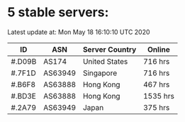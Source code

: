 # 5 stable servers:

Latest update at: Mon May 18 16:10:10 UTC 2020

| ID | ASN | Server Country | Online |
| -- | --- | -------------- | ------ |
| #.D09B | AS174 | United States | 716 hrs |
| #.7F1D | AS63949 | Singapore | 716 hrs |
| #.B6F8 | AS63888 | Hong Kong | 467 hrs |
| #.BD3E | AS63888 | Hong Kong | 1535 hrs |
| #.2A79 | AS63949 | Japan | 375 hrs |

